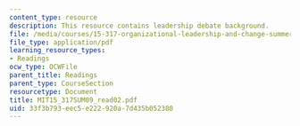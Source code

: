 ```yaml
---
content_type: resource
description: This resource contains leadership debate background.
file: /media/courses/15-317-organizational-leadership-and-change-summer-2009/33f3b793eec5e222920a7d435b052380_MIT15_317SUM09_read02.pdf
file_type: application/pdf
learning_resource_types:
- Readings
ocw_type: OCWFile
parent_title: Readings
parent_type: CourseSection
resourcetype: Document
title: MIT15_317SUM09_read02.pdf
uid: 33f3b793-eec5-e222-920a-7d435b052380
---
```

